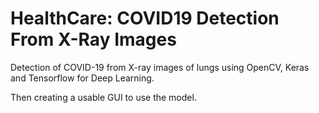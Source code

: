# HealthCare: COVID19 Detection From X-Ray Images

Detection of COVID-19 from X-ray images of lungs using OpenCV, Keras and Tensorflow for Deep Learning.

Then creating a usable GUI to use the model.
